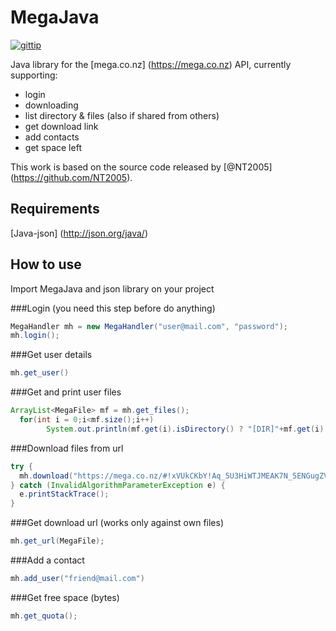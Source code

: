 # MegaJava
[![gittip](https://img.shields.io/gittip/Ale46.svg)](https://www.gratipay.com/Ale46/)

Java library for the [mega.co.nz] (https://mega.co.nz) API, currently supporting:
 - login
 - downloading
 - list directory & files (also if shared from others)
 - get download link
 - add contacts
 - get space left
 
This work is based on the source code released by [@NT2005] (https://github.com/NT2005).

## Requirements
[Java-json] (http://json.org/java/)

## How to use
Import MegaJava and json library on your project

###Login (you need this step before do anything)
```java
MegaHandler mh = new MegaHandler("user@mail.com", "password");
mh.login();
```
###Get user details
```java
mh.get_user()
```
###Get and print user files
```java
ArrayList<MegaFile> mf = mh.get_files();
  for(int i = 0;i<mf.size();i++)
		System.out.println(mf.get(i).isDirectory() ? "[DIR]"+mf.get(i).getName() : "[File]"+mf.get(i).getName());
```
###Download files from url
```java
try {
  mh.download("https://mega.co.nz/#!xVUkCKbY!Aq_5U3HiWTJMEAK7N_5ENGugZVp0bMj9C8JSjgF8zBM", "C:\\Users\\admin\\Desktop");
} catch (InvalidAlgorithmParameterException e) {
  e.printStackTrace();
}
```
###Get download url (works only against own files)
```java
mh.get_url(MegaFile);
```
###Add a contact
```java
mh.add_user("friend@mail.com")
```
###Get free space (bytes)
```java
mh.get_quota();
```
